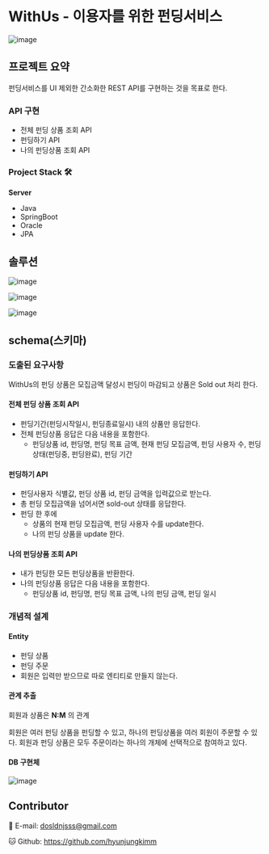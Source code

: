 # WithUs - 이용자를 위한 펀딩서비스
![image](https://user-images.githubusercontent.com/97015607/155065889-64d8cf21-461e-485a-9cd7-979e5482247b.png)



## 프로젝트 요약

펀딩서비스를 UI 제외한 간소화한 REST API를 구현하는 것을 목표로 한다. 



### API 구현 
- 전체 펀딩 상품 조회 API 
- 펀딩하기 API
- 나의 펀딩상품 조회 API



### Project Stack 🛠



**Server**

- Java
- SpringBoot
- Oracle 
- JPA



## 솔루션  

![image](https://user-images.githubusercontent.com/97015607/155078421-5840da7a-617d-4617-9165-6fa9387f2522.png)

![image](https://user-images.githubusercontent.com/97015607/155078486-3288e6e8-7bf9-4298-8416-f519c17e8f35.png)

![image](https://user-images.githubusercontent.com/97015607/155078845-0121456e-c81a-42ca-aac8-f1f43dad2bea.png)


## schema(스키마)



### 도출된 요구사항 

WithUs의 펀딩 상품은 모집금액 달성시 펀딩이 마감되고 상품은 Sold out 처리 한다. 



#### 전체 펀딩 상품 조회 API 
- 펀딩기간(펀딩시작일시, 펀딩종료일시) 내의 상품만 응답한다. 
- 전체 펀딩상품 응답은 다음 내용을 포함한다. 
  - 펀딩상품 id, 펀딩명, 펀딩 목표 금액, 현재 펀딩 모집금액, 펀딩 사용자 수, 펀딩 상태(펀딩중, 펀딩완료), 펀딩 기간



#### 펀딩하기 API
- 펀딩사용자 식별값, 펀딩 상품 id, 펀딩 금액을 입력값으로 받는다. 
- 총 펀딩 모집금액을 넘어서면 sold-out 상태를 응답한다. 
- 펀딩 한 후에 
  - 상품의 현재 펀딩 모집금액, 펀딩 사용자 수를 update한다. 
  - 나의 펀딩 상품을 update 한다. 



#### 나의 펀딩상품 조회 API 
- 내가 펀딩한 모든 펀딩상품을 반환한다. 
- 나의 펀딩상품 응답은 다음 내용을 포함한다. 
  - 펀딩상품 id, 펀딩명, 펀딩 목표 금액, 나의 펀딩 금액, 펀딩 일시 



### 개념적 설계 



#### Entity 
- 펀딩 상품 
- 펀딩 주문
- 회원은 입력만 받으므로 따로 엔티티로 만들지 않는다. 



#### 관계 추출



회원과 상품은 **N:M** 의 관계



회원은 여러 펀딩 상품을 펀딩할 수 있고, 하나의 펀딩상품을 여러 회원이 주문할 수 있다. 
회원과 펀딩 상품은 모두 주문이라는 하나의 개체에 선택적으로 참여하고 있다. 



#### DB 구현체 

![image](https://user-images.githubusercontent.com/97015607/155268565-ddd73dc9-5cd4-4033-ac85-b97e6cf45edf.png)



## Contributor

📧 E-mail: dosldnjsss@gmail.com

🐱 Github: https://github.com/hyunjungkimm
<br><br>
